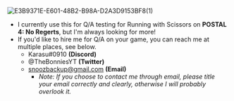 ![E3B9371E-E601-48B2-B98A-D2A3D9153BF8(1)](https://user-images.githubusercontent.com/115737189/197234269-d7387fc4-2ed1-4123-921f-80329441ab36.png)


- I currently use this for Q/A testing for Running with Scissors on **POSTAL 4: No Regerts**, but I'm always looking for more!
- If you'd like to hire me for Q/A on your game, you can reach me at multiple places, see below.
  - Karasu#0910 **(Discord)** 
  - @TheBonniesYT **(Twitter)**
  - snoozbackup@gmail.com **(Email)**
    - *Note: If you choose to contact me through email, please title your email correctly and clearly, otherwise I will probably overlook it.*
 

<!---
KarasuNest/KarasuNest is a ✨ special ✨ repository because its `README.md` (this file) appears on your GitHub profile.
You can click the Preview link to take a look at your changes.
--->
